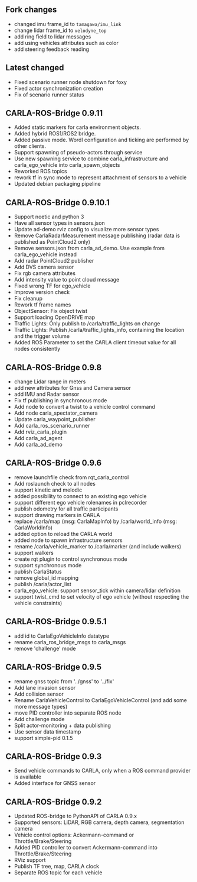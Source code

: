 ## Fork changes

* changed imu frame_id to `tamagawa/imu_link`
* change lidar frame_id to `velodyne_top`
* add ring field to lidar messages
* add using vehicles attributes such as color
* add steering feedback reading

## Latest changed

*   Fixed scenario runner node shutdown for foxy
*   Fixed actor synchronization creation
*   Fix of scenario runner status

## CARLA-ROS-Bridge 0.9.11

*   Added static markers for carla environment objects.
*   Added hybrid ROS1/ROS2 bridge.
*   Added passive mode. Wordl configuration and ticking are performed by other clients.
*   Support spawning of pseudo-actors through service
*   Use new spawning service to combine carla_infrastructure and carla_ego_vehicle into carla_spawn_objects
*   Reworked ROS topics
*   rework tf in sync mode to represent attachment of sensors to a vehicle
*   Updated debian packaging pipeline

## CARLA-ROS-Bridge 0.9.10.1

*   Support noetic and python 3
*   Have all sensor types in sensors.json
*   Update ad-demo rviz config to visualize more sensor types
*   Remove CarlaRadarMeasurement message publishing (radar data is published as PointCloud2 only)
*   Remove sensors.json from carla_ad_demo. Use example from carla_ego_vehicle instead
*   Add radar PointCloud2 publisher
*   Add DVS camera sensor
*   Fix rgb camera attributes
*   Add intensity value to point cloud message
*   Fixed wrong TF for ego_vehicle
*   Improve version check
*   Fix cleanup
*   Rework tf frame names
*   ObjectSensor: Fix object twist
*   Support loading OpenDRIVE map
*   Traffic Lights: Only publish to /carla/traffic_lights on change
*   Traffic Lights: Publish /carla/traffic_lights_info, containing the location and the trigger volume
*   Added ROS Parameter to set the CARLA client timeout value for all nodes consistently

## CARLA-ROS-Bridge 0.9.8

*   change Lidar range in meters
*   add new attributes for Gnss and Camera sensor
*   add IMU and Radar sensor
*   Fix tf publishing in synchronous mode
*   Add node to convert a twist to a vehicle control command
*   Add node carla_spectator_camera
*   Update carla_waypoint_publisher
*   Add carla_ros_scenario_runner
*   Add rviz_carla_plugin
*   Add carla_ad_agent
*   Add carla_ad_demo

## CARLA-ROS-Bridge 0.9.6

*   remove launchfile check from rqt_carla_control
*   Add roslaunch check to all nodes
*   support kinetic and melodic
*   added possibility to connect to an existing ego vehicle
*   support different ego vehicle rolenames in pclrecorder
*   publish odometry for all traffic participants
*   support drawing markers in CARLA
*   replace /carla/map (msg: CarlaMapInfo) by /carla/world_info (msg: CarlaWorldInfo)
*   added option to reload the CARLA world
*   added node to spawn infrastructure sensors
*   rename /carla/vehicle_marker to /carla/marker (and include walkers)
*   support walkers
*   create rqt plugin to control synchronous mode
*   support synchronous mode
*   publish CarlaStatus
*   remove global_id mapping
*   publish /carla/actor_list
*   carla_ego_vehicle: support sensor_tick within camera/lidar definition
*   support twist_cmd to set velocity of ego vehicle (without respecting the vehicle constraints)

## CARLA-ROS-Bridge 0.9.5.1

*   add id to CarlaEgoVehicleInfo datatype
*   rename carla_ros_bridge_msgs to carla_msgs
*   remove 'challenge' mode

## CARLA-ROS-Bridge 0.9.5

*   rename gnss topic from '../gnss' to '../fix'
*   Add lane invasion sensor
*   Add collision sensor
*   Rename CarlaVehicleControl to CarlaEgoVehicleControl (and add some more message types)
*   move PID controller into separate ROS node
*   Add challenge mode
*   Split actor-monitoring + data publishing
*   Use sensor data timestamp
*   support simple-pid 0.1.5

## CARLA-ROS-Bridge 0.9.3

*   Send vehicle commands to CARLA, only when a ROS command provider is available
*   Added interface for GNSS sensor

## CARLA-ROS-Bridge 0.9.2

*   Updated ROS-bridge to PythonAPI of CARLA 0.9.x
*   Supported sensors: LiDAR, RGB camera, depth camera, segmentation camera
*   Vehicle control options: Ackermann-command or Throttle/Brake/Steering
*   Added PID controller to convert Ackermann-command into Throttle/Brake/Steering
*   RViz support
*   Publish TF tree, map, CARLA clock
*   Separate ROS topic for each vehicle
